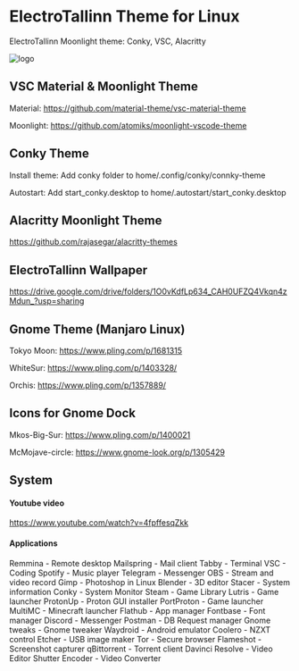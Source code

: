 # ElectroTallinn Theme for Linux
ElectroTallinn Moonlight theme: Conky, VSC, Alacritty

![logo](https://i.imgur.com/wMIcup2.png)

## VSC Material & Moonlight Theme
Material: https://github.com/material-theme/vsc-material-theme

Moonlight: https://github.com/atomiks/moonlight-vscode-theme

## Conky Theme
Install theme: Add conky folder to home/.config/conky/connky-theme

Autostart: Add start_conky.desktop to home/.autostart/start_conky.desktop

## Alacritty Moonlight Theme
https://github.com/rajasegar/alacritty-themes

## ElectroTallinn Wallpaper
https://drive.google.com/drive/folders/1O0vKdfLp634_CAH0UFZQ4Vkqn4zMdun_?usp=sharing


## Gnome Theme (Manjaro Linux)
Tokyo Moon: https://www.pling.com/p/1681315

WhiteSur: https://www.pling.com/p/1403328/

Orchis: https://www.pling.com/p/1357889/

## Icons for Gnome Dock
Mkos-Big-Sur: https://www.pling.com/p/1400021

McMojave-circle: https://www.gnome-look.org/p/1305429

## System

#### Youtube video
https://www.youtube.com/watch?v=4fpffesqZkk

#### Applications
Remmina - Remote desktop
Mailspring - Mail client
Tabby - Terminal
VSC - Coding
Spotify - Music player
Telegram - Messenger
OBS - Stream and video record
Gimp - Photoshop in Linux
Blender - 3D editor
Stacer - System information
Conky - System Monitor
Steam - Game Library
Lutris - Game launcher
ProtonUp - Proton GUI installer
PortProton - Game launcher
MultiMC - Minecraft launcher
Flathub - App manager
Fontbase - Font manager
Discord - Messenger
Postman - DB Request manager
Gnome tweaks - Gnome tweaker
Waydroid - Android emulator
Coolero - NZXT control
Etcher - USB image maker
Tor - Secure browser
Flameshot - Screenshot capturer
qBittorrent - Torrent client
Davinci Resolve - Video Editor
Shutter Encoder - Video Converter
